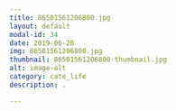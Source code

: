 ```yaml
---
title: 86501561206800.jpg
layout: default
modal-id: 34
date: 2019-06-28
img: 86501561206800.jpg
thumbnail: 86501561206800-thumbnail.jpg
alt: image-alt
category: cate_life
description: .

---
```

